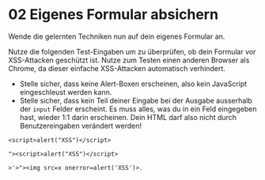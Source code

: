 # 02 Eigenes Formular absichern

Wende die gelernten Techniken nun auf dein eigenes Formular an.

Nutze die folgenden Test-Eingaben um zu überprüfen, ob dein Formular vor XSS-Attacken geschützt ist. Nutze zum Testen einen anderen Browser als Chrome, da dieser einfache XSS-Attacken automatisch verhindert.

* Stelle sicher, dass keine Alert-Boxen erscheinen, also kein JavaScript eingeschleust werden kann.
* Stelle sicher, dass kein Teil deiner Eingabe bei der Ausgabe ausserhalb der `input` Felder erscheint. Es muss alles, was du in ein Feld eingegeben hast, wieder 1:1 darin erscheinen. Dein HTML darf also nicht durch Benutzereingaben verändert werden!

```
<script>alert("XSS")</script>
```

```
"><script>alert("XSS")</script>
```

```
>'>"><img src=x onerror=alert('XSS')>.
```
